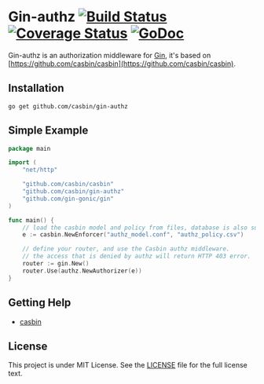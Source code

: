 Gin-authz [![Build Status](https://travis-ci.org/casbin/gin-authz.svg?branch=master)](https://travis-ci.org/casbin/gin-authz) [![Coverage Status](https://coveralls.io/repos/github/casbin/gin-authz/badge.svg?branch=master)](https://coveralls.io/github/casbin/gin-authz?branch=master) [![GoDoc](https://godoc.org/github.com/casbin/gin-authz?status.svg)](https://godoc.org/github.com/casbin/gin-authz)
======

Gin-authz is an authorization middleware for [Gin](https://github.com/gin-gonic/gin), it's based on [https://github.com/casbin/casbin](https://github.com/casbin/casbin).

## Installation

    go get github.com/casbin/gin-authz

## Simple Example

```Go
package main

import (
	"net/http"

	"github.com/casbin/casbin"
	"github.com/casbin/gin-authz"
	"github.com/gin-gonic/gin"
)

func main() {
	// load the casbin model and policy from files, database is also supported.
	e := casbin.NewEnforcer("authz_model.conf", "authz_policy.csv")

	// define your router, and use the Casbin authz middleware.
	// the access that is denied by authz will return HTTP 403 error.
    router := gin.New()
    router.Use(authz.NewAuthorizer(e))
}
```

## Getting Help

- [casbin](https://github.com/casbin/casbin)

## License

This project is under MIT License. See the [LICENSE](LICENSE) file for the full license text.
